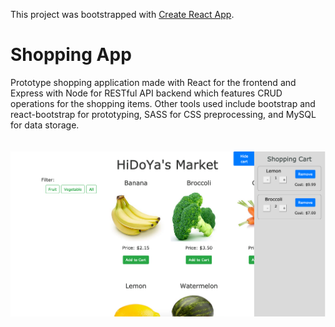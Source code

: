 This project was bootstrapped with [Create React App](https://github.com/facebook/create-react-app).

# Shopping App
Prototype shopping application made with React for the frontend and Express with Node for RESTful API backend which features CRUD operations for the shopping items. Other tools used include bootstrap and react-bootstrap for prototyping, SASS for CSS preprocessing, and MySQL for data storage.
<br><br><br>
![alt text](screenshot/shopping.png)